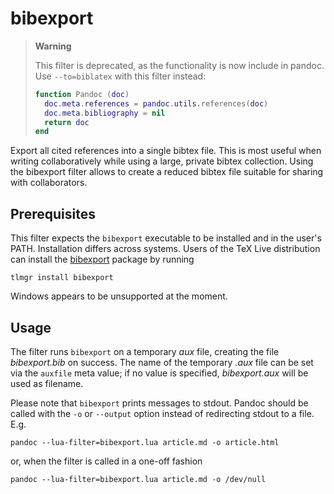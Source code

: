 # bibexport

> **Warning**
>
> This filter is deprecated, as the functionality is now include
> in pandoc. Use `--to=biblatex` with this filter instead:
>
> ``` lua
> function Pandoc (doc)
>   doc.meta.references = pandoc.utils.references(doc)
>   doc.meta.bibliography = nil
>   return doc
> end
> ```

Export all cited references into a single bibtex file. This is
most useful when writing collaboratively while using a large,
private bibtex collection. Using the bibexport filter allows to
create a reduced bibtex file suitable for sharing with
collaborators.

## Prerequisites

This filter expects the `bibexport` executable to be installed
and in the user's PATH. Installation differs across systems.
Users of the TeX Live distribution can install the [bibexport]
package by running

    tlmgr install bibexport

Windows appears to be unsupported at the moment.

[bibexport]: https://www.ctan.org/pkg/bibexport

## Usage

The filter runs `bibexport` on a temporary *aux* file, creating
the file *bibexport.bib* on success. The name of the temporary
*.aux* file can be set via the `auxfile` meta value; if no value
is specified, *bibexport.aux* will be used as filename.

Please note that `bibexport` prints messages to stdout. Pandoc
should be called with the `-o` or `--output` option instead of
redirecting stdout to a file. E.g.

    pandoc --lua-filter=bibexport.lua article.md -o article.html

or, when the filter is called in a one-off fashion

    pandoc --lua-filter=bibexport.lua article.md -o /dev/null
